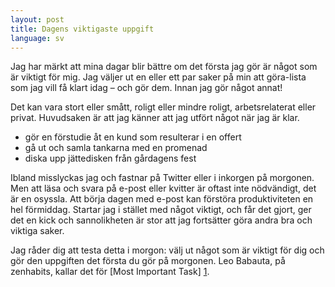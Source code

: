```yaml
---
layout: post
title: Dagens viktigaste uppgift
language: sv
---
```


Jag har märkt att mina dagar blir bättre om det första jag gör är något som är viktigt för mig. Jag väljer ut en eller ett par saker på min att göra-lista som jag vill få klart idag – och gör dem. Innan jag gör något annat!

Det kan vara stort eller smått, roligt eller mindre roligt, arbetsrelaterat eller privat. Huvudsaken är att jag känner att jag utfört något när jag är klar.

* gör en förstudie åt en kund som resulterar i en offert
* gå ut och samla tankarna med en promenad
* diska upp jättedisken från gårdagens fest

Ibland misslyckas jag och fastnar på Twitter eller i inkorgen på morgonen. Men att läsa och svara på e-post eller kvitter är oftast inte nödvändigt, det är en osyssla. Att börja dagen med e-post kan förstöra produktiviteten en hel förmiddag. Startar jag i stället med något viktigt, och får det gjort, ger det en kick och sannolikheten är stor att jag fortsätter göra andra bra och viktiga saker.

Jag råder dig att testa detta i morgon: välj ut något som är viktigt för dig och gör den uppgiften det första du gör på morgonen. Leo Babauta, på zenhabits, kallar det för [Most Important Task] [1].

[1]: http://zenhabits.net/purpose-your-day-most-important-task/
